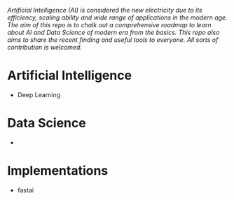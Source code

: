*Artificial Intelligence (AI) is considered the new electricity due to its efficiency, scaling ability and wide range of applications in the modern age. The aim of this repo is to chalk out a comprehensive roadmap to learn about AI and Data Science of modern era from the basics. This repo also aims to share the recent finding and useful tools to everyone. All sorts of contribution is welcomed.*

# Artificial Intelligence

- Deep Learning

# Data Science

- 

# Implementations

- fastai
